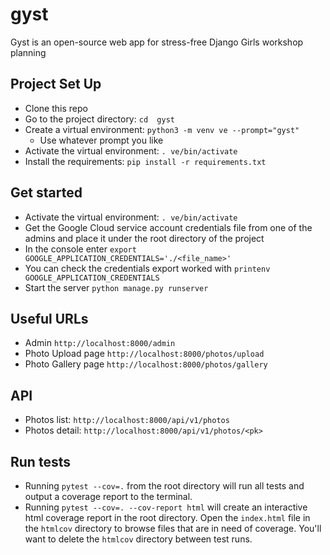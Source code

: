# gyst
Gyst is an open-source web app for stress-free Django Girls workshop planning

## Project Set Up
* Clone this repo
* Go to the project directory: ```cd  gyst```
* Create a virtual environment: ```python3 -m venv ve --prompt="gyst"```
  * Use whatever prompt you like
* Activate the virtual environment: ```. ve/bin/activate ```
* Install the requirements: ```pip install -r requirements.txt```

## Get started 
* Activate the virtual environment: ```. ve/bin/activate```
* Get the Google Cloud service account credentials file from one of the admins 
and place it under the root directory of the project
* In the console enter ```export GOOGLE_APPLICATION_CREDENTIALS='./<file_name>'```
* You can check the credentials export worked with ```printenv GOOGLE_APPLICATION_CREDENTIALS```
* Start the server ```python manage.py runserver```

## Useful URLs 
* Admin ```http://localhost:8000/admin```
* Photo Upload page ```http://localhost:8000/photos/upload```
* Photo Gallery page ```http://localhost:8000/photos/gallery```

## API 
* Photos list: ```http://localhost:8000/api/v1/photos```
* Photos detail: ```http://localhost:8000/api/v1/photos/<pk>```

## Run tests 
* Running ```pytest --cov=.``` from the root directory will run all tests and output a coverage report to the terminal. 
* Running ```pytest --cov=. --cov-report html``` will create an interactive html coverage report in the root directory. Open the ```index.html``` file in the ```htmlcov``` directory to browse files that are in need of coverage. You'll want to delete the ```htmlcov``` directory between test runs. 
